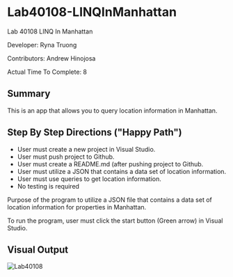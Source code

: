 # Lab40108-LINQInManhattan

Lab 40108 LINQ In Manhattan

Developer: Ryna Truong

Contributors: Andrew Hinojosa

Actual Time To Complete: 8

## Summary
This is an app that allows you to query location information in Manhattan.

## Step By Step Directions ("Happy Path")

* User must create a new project in Visual Studio. 
* User must push project to Github.
* User must create a README.md (after pushing project to Github.
* User must utilize a JSON that contains a data set of location information.
* User must use queries to get location information.
* No testing is required

Purpose of the program to utilize a JSON file that contains a data set of location information for properties in Manhattan.

To run the program, user must click the start button (Green arrow) in Visual Studio.

## Visual Output 

![Lab40108]()